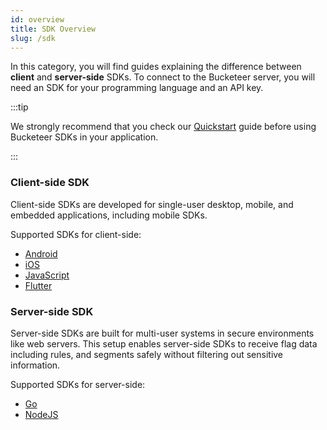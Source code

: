 ```yaml
---
id: overview
title: SDK Overview
slug: /sdk
---
```


In this category, you will find guides explaining the difference between **client** and **server-side** SDKs. To connect to the Bucketeer server, you will need an SDK for your programming language and an API key.

:::tip

We strongly recommend that you check our [Quickstart](/getting-started/quickstart) guide before using Bucketeer SDKs in your application.

:::

### Client-side SDK

Client-side SDKs are developed for single-user desktop, mobile, and embedded applications, including mobile SDKs.

Supported SDKs for client-side:

- [Android](/sdk/client-side/android)
- [iOS](/sdk/client-side/ios)
- [JavaScript](/sdk/client-side/javascript)
- [Flutter](/sdk/client-side/flutter)

### Server-side SDK

Server-side SDKs are built for multi-user systems in secure environments like web servers. This setup enables server-side SDKs to receive flag data including rules, and segments safely without filtering out sensitive information.

Supported SDKs for server-side:

- [Go](/sdk/server-side/go)
- [NodeJS](/sdk/server-side/node-js)
